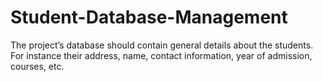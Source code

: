 # Student-Database-Management
The project’s database should contain general details about the students. For instance their address, name, contact information, year of admission, courses, etc.
